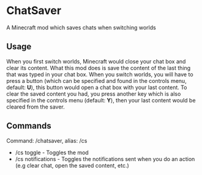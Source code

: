 # ChatSaver
A Minecraft mod which saves chats when switching worlds

## Usage
When you first switch worlds, Minecraft would close your chat box and clear its content. What this mod does is save the content of the last thing that was typed in your chat box. When you switch worlds, you will have to press a button (which can be specified and found in the controls menu, default: **U**), this button would open a chat box with your last content. To clear the saved content you had, you press another key which is also specified in the controls menu (default: **Y**), then your last content would be cleared from the saver.

## Commands
Command: /chatsaver, alias: /cs
* /cs toggle - Toggles the mod
* /cs notifications - Toggles the notifications sent when you do an action (e.g clear chat, open the saved content, etc.)
